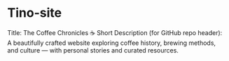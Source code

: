 # Tino-site
Title: The Coffee Chronicles ☕  Short Description (for GitHub repo header): A beautifully crafted website exploring coffee history, brewing methods, and culture — with personal stories and curated resources.
